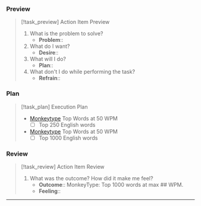 ### Preview

> [!task_preview] Action Item Preview
>
> 1. What is the problem to solve?
>     - **Problem**::
> 2. What do I want?
>     - **Desire**::
> 3. What will I do?
>     - **Plan**::
> 4. What don't I do while performing the task?
>     - **Refrain**::

### Plan

> [!task_plan] Execution Plan
>
> - [Monkeytype](https://monkeytype.com/) Top Words at 50 WPM
>     - [ ] Top 250 English words
> - [Monkeytype](https://monkeytype.com/) Top Words at 50 WPM
>     - [ ] Top 1000 English words

### Review

> [!task_review] Action Item Review
>
> 1. What was the outcome? How did it make me feel?
>     - **Outcome**:: MonkeyType: Top 1000 words at max \#\# WPM.
>     - **Feeling**::

---
